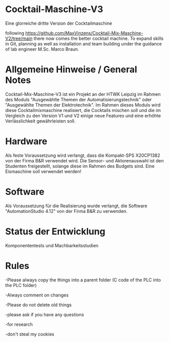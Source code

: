# Cocktail-Maschine-V3
Eine glorreiche dritte Version der Cocktailmaschine

following https://github.com/MaxVinzens/Cocktail-Mix-Maschine-V2/tree/main there now comes the better cocktail machine. To expand skills in Git, planning as well as installation and team building under the guidance of lab engineer M.Sc. Marco Braun.

# Allgemeine Hinweise / General Notes
Cocktail-Mix-Maschine-V3 ist ein Projekt an der HTWK Leipzig im Rahmen des Moduls "Ausgewählte Themen der Automatisierungstechnik" oder "Ausgewählte Themen der Elektrotechnik". 
Im Rahmen dieses Moduls wird diese Cocktailmixmaschine realisiert, die Cocktails mischen soll und die im Vergleich zu den Version V1 und V2 einige neue Features und eine erhöhte Verlässlichkeit gewährleisten soll.

# Hardware
Als feste Voraussetzung wird verlangt, dass die Kompakt-SPS X20CP1382 von der Firma B&R verwendet wird.
Die Sensor- und Aktorenauswahl ist den Studenten freigestellt, solange diese im Rahmen des Budgets sind. Eine Eismaschine soll verwendet werden!


# Software 
Als Voraussetzung für die Realisierung wurde verlangt, die Software "AutomationStudio 4.12" von der Firma B&R zu verwenden.


# Status der Entwicklung
Komponententests und Machbarkeitsstudien

# Rules 

-Please always copy the things into a parent folder 
(C code of the PLC into the PLC folder)

-Always comment on changes

-Please do not delete old things  

-please ask if you have any questions

-for research

-don't steal my cookies